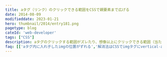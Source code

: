 ```yaml
---
title: aタグ（リンク）のクリックできる範囲をCSSで親要素まで広げる
date: 2014-08-09
modifieddate: 2023-01-21
hero: thumbnail/2014/entry181.png
pagetype: blog
cateId: 'web-developer'
tags: ["CSS"]
description: aタグのクリックする範囲がズレたり、想像以上にクリックできる範囲（当たり判定）がオカシい！そんなお悩み解決します。そこで、今回はaタグのクリックできる範囲のズレを直す方法をご紹介します。※ この記事は2020年7月31日にメンテナンスしました。みなさんのコーディングライフの一助となれば幸いです。
faq: [['aタグ内に入れ子したimgの位置がずれる','解消法はCSSでimgタグにvertical-align: bottomをセットするだけです。','https://ginneko-atelier.com/blogs/entry181/?utm_source=faq#%E3%81%8A%E5%9B%B0%E3%82%8A%E3%81%94%E3%81%A82a%E3%82%BF%E3%82%B0%E3%81%AE%E4%B8%AD%E3%81%AB%E7%94%BB%E5%83%8F%E3%82%92%E9%85%8D%E7%BD%AE%E3%81%97%E3%81%A6%E4%B8%8B%E5%81%B4%E3%81%AB%E3%81%A7%E3%81%8D%E3%81%9F%E3%82%A2%E3%82%AD%E3%82%92%E3%81%A9%E3%81%86%E3%81%AB%E3%81%8B%E3%81%97%E3%81%9F%E3%81%84'],['親要素として設定したaタグをいっぱいに広げたい','aタグにプロパティdisplay:flexをセットして配置を調整すると解決できます。','https://ginneko-atelier.com/blogs/entry181/?utm_source=faq#%E3%81%8A%E5%9B%B0%E3%82%8A%E3%81%94%E3%81%A83%E3%83%AA%E3%83%B3%E3%82%AF%E3%81%AE%E7%AF%84%E5%9B%B2%E3%82%92%E7%B8%A6%E6%96%B9%E5%90%91%E3%81%AB%E3%82%82%E5%BA%83%E3%81%92%E3%81%A6%E6%96%87%E5%AD%97%E4%BD%8D%E7%BD%AE%E3%82%92%E7%B8%A6%E6%A8%AA%E6%96%B9%E5%90%91%E7%9C%9F%E3%82%93%E4%B8%AD%E3%81%AB%E9%85%8D%E7%BD%AE%E3%81%97%E3%81%9F%E3%81%84'],['インライン、ブロック要素ってなんですか？','現在は要素はメタデータ・コンテンツ、フロー・コンテンツ、セクショニング・コンテンツ、ヘッディング・コンテンツ、フレージング・コンテンツ、エンベッディッド・コンテンツ、インタラクティブ・コンテンツに分類されます。','https://ginneko-atelier.com/blogs/entry181/?utm_source=faq#おまけhtml5の要素について要素がどうカテゴライズされているか知っておこう']]
---
```

